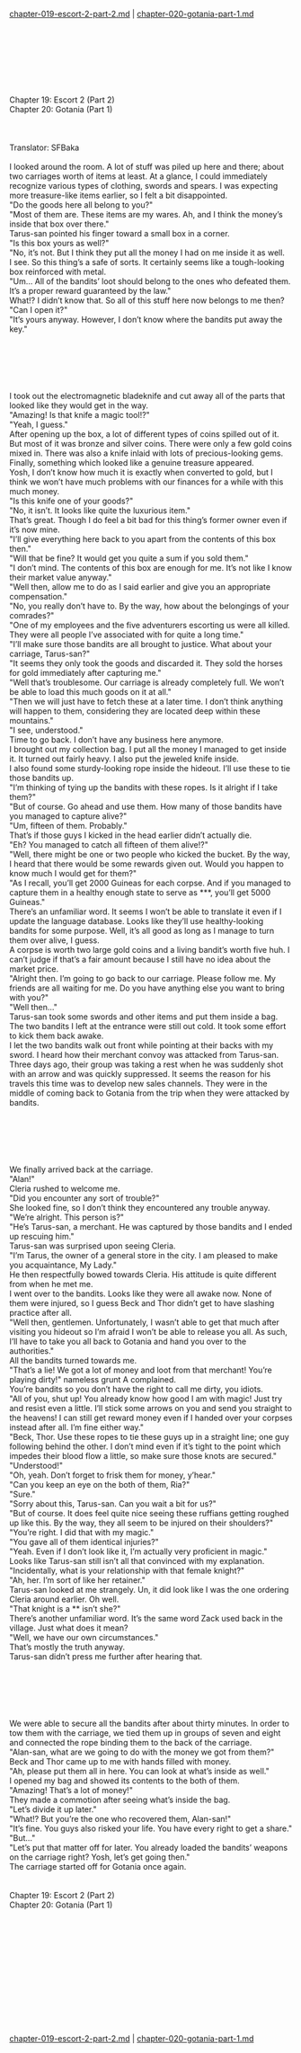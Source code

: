 [chapter-019-escort-2-part-2.md](./chapter-019-escort-2-part-2.md) | [chapter-020-gotania-part-1.md](./chapter-020-gotania-part-1.md) <br/>
<br/>
<br/>
<br/>
<br/>
<br/>
<br/>
<br/>
<br/>
Chapter 19: Escort 2 (Part 2)<br/>
Chapter 20: Gotania (Part 1)<br/>
<br/>
 <br/>
<br/>
 Translator: SFBaka <br/>
<br/>
I looked around the room. A lot of stuff was piled up here and there; about two carriages worth of items at least. At a glance, I could immediately recognize various types of clothing, swords and spears. I was expecting more treasure-like items earlier, so I felt a bit disappointed.<br/>
"Do the goods here all belong to you?"<br/>
"Most of them are. These items are my wares. Ah, and I think the money’s inside that box over there."<br/>
Tarus-san pointed his finger toward a small box in a corner.<br/>
"Is this box yours as well?"<br/>
"No, it’s not. But I think they put all the money I had on me inside it as well.<br/>
I see. So this thing’s a safe of sorts. It certainly seems like a tough-looking box reinforced with metal.<br/>
"Um… All of the bandits’ loot should belong to the ones who defeated them. It’s a proper reward guaranteed by the law."<br/>
What!? I didn’t know that. So all of this stuff here now belongs to me then?<br/>
"Can I open it?"<br/>
"It’s yours anyway. However, I don’t know where the bandits put away the key."<br/>
<br/>
<br/>
<br/>
<br/>
<br/>
<br/>
I took out the electromagnetic bladeknife and cut away all of the parts that looked like they would get in the way.<br/>
"Amazing! Is that knife a magic tool!?"<br/>
"Yeah, I guess."<br/>
After opening up the box, a lot of different types of coins spilled out of it. But most of it was bronze and silver coins. There were only a few gold coins mixed in. There was also a knife inlaid with lots of precious-looking gems. Finally, something which looked like a genuine treasure appeared.<br/>
Yosh, I don’t know how much it is exactly when converted to gold, but I think we won’t have much problems with our finances for a while with this much money.<br/>
"Is this knife one of your goods?"<br/>
"No, it isn’t. It looks like quite the luxurious item."<br/>
That’s great. Though I do feel a bit bad for this thing’s former owner even if it’s now mine.<br/>
"I’ll give everything here back to you apart from the contents of this box then."<br/>
"Will that be fine? It would get you quite a sum if you sold them."<br/>
"I don’t mind. The contents of this box are enough for me. It’s not like I know their market value anyway."<br/>
"Well then, allow me to do as I said earlier and give you an appropriate compensation."<br/>
"No, you really don’t have to. By the way, how about the belongings of your comrades?"<br/>
"One of my employees and the five adventurers escorting us were all killed. They were all people I’ve associated with for quite a long time."<br/>
"I’ll make sure those bandits are all brought to justice. What about your carriage, Tarus-san?"<br/>
"It seems they only took the goods and discarded it. They sold the horses for gold immediately after capturing me."<br/>
"Well that’s troublesome. Our carriage is already completely full. We won’t be able to load this much goods on it at all."<br/>
"Then we will just have to fetch these at a later time. I don’t think anything will happen to them, considering they are located deep within these mountains."<br/>
"I see, understood."<br/>
Time to go back. I don’t have any business here anymore.<br/>
I brought out my collection bag. I put all the money I managed to get inside it. It turned out fairly heavy. I also put the jeweled knife inside.<br/>
I also found some sturdy-looking rope inside the hideout. I’ll use these to tie those bandits up.<br/>
"I’m thinking of tying up the bandits with these ropes. Is it alright if I take them?"<br/>
"But of course. Go ahead and use them. How many of those bandits have you managed to capture alive?"<br/>
"Um, fifteen of them. Probably."<br/>
That’s if those guys I kicked in the head earlier didn’t actually die.<br/>
"Eh? You managed to catch all fifteen of them alive!?"<br/>
"Well, there might be one or two people who kicked the bucket. By the way, I heard that there would be some rewards given out. Would you happen to know much I would get for them?"<br/>
"As I recall, you’ll get 2000 Guineas for each corpse. And if you managed to capture them in a healthy enough state to serve as ***, you’ll get 5000 Guineas."<br/>
There’s an unfamiliar word. It seems I won’t be able to translate it even if I update the language database. Looks like they’ll use healthy-looking bandits for some purpose. Well, it’s all good as long as I manage to turn them over alive, I guess.<br/>
A corpse is worth two large gold coins and a living bandit’s worth five huh. I can’t judge if that’s a fair amount because I still have no idea about the market price.<br/>
"Alright then. I’m going to go back to our carriage. Please follow me. My friends are all waiting for me. Do you have anything else you want to bring with you?"<br/>
"Well then…"<br/>
Tarus-san took some swords and other items and put them inside a bag.<br/>
The two bandits I left at the entrance were still out cold. It took some effort to kick them back awake.<br/>
I let the two bandits walk out front while pointing at their backs with my sword. I heard how their merchant convoy was attacked from Tarus-san.<br/>
Three days ago, their group was taking a rest when he was suddenly shot with an arrow and was quickly suppressed. It seems the reason for his travels this time was to develop new sales channels. They were in the middle of coming back to Gotania from the trip when they were attacked by bandits.<br/>
<br/>
<br/>
<br/>
<br/>
<br/>
<br/>
We finally arrived back at the carriage.<br/>
"Alan!"<br/>
Cleria rushed to welcome me.<br/>
"Did you encounter any sort of trouble?"<br/>
She looked fine, so I don’t think they encountered any trouble anyway.<br/>
"We’re alright. This person is?"<br/>
"He’s Tarus-san, a merchant. He was captured by those bandits and I ended up rescuing him."<br/>
Tarus-san was surprised upon seeing Cleria.<br/>
"I’m Tarus, the owner of a general store in the city. I am pleased to make you acquaintance, My Lady."<br/>
He then respectfully bowed towards Cleria. His attitude is quite different from when he met me.<br/>
I went over to the bandits. Looks like they were all awake now. None of them were injured, so I guess Beck and Thor didn’t get to have slashing practice after all.<br/>
"Well then, gentlemen. Unfortunately, I wasn’t able to get that much after visiting you hideout so I’m afraid I won’t be able to release you all. As such, I’ll have to take you all back to Gotania and hand you over to the authorities."<br/>
All the bandits turned towards me.<br/>
"That’s a lie! We got a lot of money and loot from that merchant! You’re playing dirty!" nameless grunt A complained.<br/>
You’re bandits so you don’t have the right to call me dirty, you idiots.<br/>
"All of you, shut up! You already know how good I am with magic! Just try and resist even a little. I’ll stick some arrows on you and send you straight to the heavens! I can still get reward money even if I handed over your corpses instead after all. I’m fine either way."<br/>
"Beck, Thor. Use these ropes to tie these guys up in a straight line; one guy following behind the other. I don’t mind even if it’s tight to the point which impedes their blood flow a little, so make sure those knots are secured."<br/>
"Understood!"<br/>
"Oh, yeah. Don’t forget to frisk them for money, y’hear."<br/>
"Can you keep an eye on the both of them, Ria?"<br/>
"Sure."<br/>
"Sorry about this, Tarus-san. Can you wait a bit for us?"<br/>
"But of course. It does feel quite nice seeing these ruffians getting roughed up like this. By the way, they all seem to be injured on their shoulders?"<br/>
"You’re right. I did that with my magic."<br/>
"You gave all of them identical injuries?"<br/>
"Yeah. Even if I don’t look like it, I’m actually very proficient in magic."<br/>
Looks like Tarus-san still isn’t all that convinced with my explanation.<br/>
"Incidentally, what is your relationship with that female knight?"<br/>
"Ah, her. I’m sort of like her retainer."<br/>
Tarus-san looked at me strangely. Un, it did look like I was the one ordering Cleria around earlier. Oh well.<br/>
"That knight is a ** isn’t she?"<br/>
There’s another unfamiliar word. It’s the same word Zack used back in the village. Just what does it mean?<br/>
"Well, we have our own circumstances."<br/>
That’s mostly the truth anyway.<br/>
Tarus-san didn’t press me further after hearing that.<br/>
<br/>
<br/>
<br/>
<br/>
<br/>
<br/>
We were able to secure all the bandits after about thirty minutes. In order to tow them with the carriage, we tied them up in groups of seven and eight and connected the rope binding them to the back of the carriage.<br/>
"Alan-san, what are we going to do with the money we got from them?"<br/>
Beck and Thor came up to me with hands filled with money.<br/>
"Ah, please put them all in here. You can look at what’s inside as well."<br/>
I opened my bag and showed its contents to the both of them.<br/>
"Amazing! That’s a lot of money!"<br/>
They made a commotion after seeing what’s inside the bag.<br/>
"Let’s divide it up later."<br/>
"What!? But you’re the one who recovered them, Alan-san!"<br/>
"It’s fine. You guys also risked your life. You have every right to get a share."<br/>
"But…"<br/>
"Let’s put that matter off for later. You already loaded the bandits’ weapons on the carriage right? Yosh, let’s get going then."<br/>
The carriage started off for Gotania once again.<br/>
<br/>
<br/>
Chapter 19: Escort 2 (Part 2)<br/>
Chapter 20: Gotania (Part 1)<br/>
<br/>
 <br/>
<br/>
<br/>
<br/>
<br/>
<br/>
<br/>
<br/>
<br/>
<br/>
<br/> <br/>
[chapter-019-escort-2-part-2.md](./chapter-019-escort-2-part-2.md) | [chapter-020-gotania-part-1.md](./chapter-020-gotania-part-1.md) <br/>
